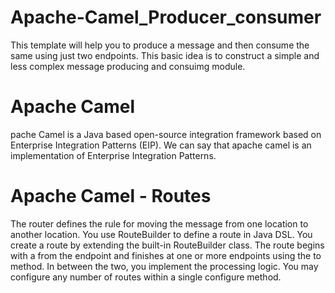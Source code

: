 # Apache-Camel_Producer_consumer
This template will help you to produce a message and then consume the same using just two endpoints. This basic idea is to construct a simple and less complex message producing and consuimg module. 

# Apache Camel
pache Camel is a Java based open-source integration framework based on Enterprise Integration Patterns (EIP). We can say that apache camel is an implementation of Enterprise Integration Patterns. 

# Apache Camel - Routes
The router defines the rule for moving the message from one location to another location. You use RouteBuilder to define a route in Java DSL. You create a route by extending the built-in RouteBuilder class. The route begins with a from the endpoint and finishes at one or more endpoints using the to method. In between the two, you implement the processing logic. You may configure any number of routes within a single configure method.
